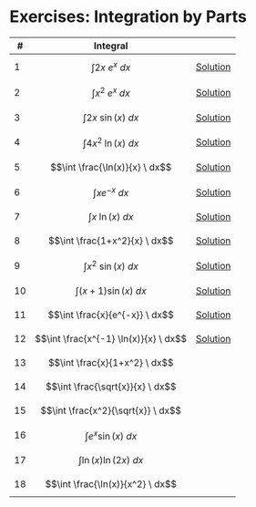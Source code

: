 # Exercises: Integration by Parts

| # | Integral | |
|--|--|--|
| 1 | $$\int 2x \ e^x \ dx$$ | [Solution](https://github.com/damianc/math-notes/blob/master/_excercises/integrals/int-by-parts/ex-1.md) |
| 2 | $$\int x^2 \ e^x \ dx$$ | [Solution](https://github.com/damianc/math-notes/blob/master/_excercises/integrals/int-by-parts/ex-2.md) |
| 3 | $$\int 2x \ \sin(x) \ dx$$ | [Solution](https://github.com/damianc/math-notes/blob/master/_excercises/integrals/int-by-parts/ex-3.md) |
| 4 | $$\int 4x^2 \ \ln(x) \ dx$$ | [Solution](https://github.com/damianc/math-notes/blob/master/_excercises/integrals/int-by-parts/ex-4.md) |
| 5 | $$\int \frac{\ln(x)}{x} \ dx$$ | [Solution](https://github.com/damianc/math-notes/blob/master/_excercises/integrals/int-by-parts/ex-5.md) |
| 6 | $$\int xe^{-x} \ dx$$ | [Solution](https://github.com/damianc/math-notes/blob/master/_excercises/integrals/int-by-parts/ex-6.md) |
| 7 | $$\int x \ \ln(x) \ dx$$ | [Solution](https://github.com/damianc/math-notes/blob/master/_excercises/integrals/int-by-parts/ex-7.md) |
| 8 | $$\int \frac{1+x^2}{x} \ dx$$ | [Solution](https://github.com/damianc/math-notes/blob/master/_excercises/integrals/int-by-parts/ex-8.md) |
| 9 | $$\int x^2 \ \sin(x) \ dx$$ | [Solution](https://github.com/damianc/math-notes/blob/master/_excercises/integrals/int-by-parts/ex-9.md) |
| 10 | $$\int (x+1)\sin(x) \ dx$$ | [Solution](https://github.com/damianc/math-notes/blob/master/_excercises/integrals/int-by-parts/ex-10.md) |
| 11 | $$\int \frac{x}{e^{-x}} \ dx$$ | [Solution](https://github.com/damianc/math-notes/blob/master/_excercises/integrals/int-by-parts/ex-11.md) |
| 12 | $$\int \frac{x^{-1} \ln(x)}{x} \ dx$$ | [Solution](https://github.com/damianc/math-notes/blob/master/_excercises/integrals/int-by-parts/ex-12.md) |
| 13 | $$\int \frac{x}{1+x^2} \ dx$$ | |
| 14 | $$\int \frac{\sqrt{x}}{x} \ dx$$ | |
| 15 | $$\int \frac{x^2}{\sqrt{x}} \ dx$$ | |
| 16 | $$\int e^x \sin(x) \ dx$$ | |
| 17 | $$\int \ln(x) \ln(2x) \ dx$$ | |
| 18 | $$\int \frac{\ln(x)}{x^2} \ dx$$ | |
